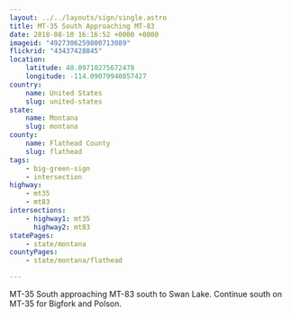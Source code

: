 ```yaml
---
layout: ../../layouts/sign/single.astro
title: MT-35 South Approaching MT-83
date: 2018-08-10 16:16:52 +0000 +0000
imageid: "4927306259800713089"
flickrid: "43437428845"
location:
    latitude: 48.09710275672478
    longitude: -114.09079940857427
country:
    name: United States
    slug: united-states
state:
    name: Montana
    slug: montana
county:
    name: Flathead County
    slug: flathead
tags:
    - big-green-sign
    - intersection
highway:
    - mt35
    - mt83
intersections:
    - highway1: mt35
      highway2: mt83
statePages:
    - state/montana
countyPages:
    - state/montana/flathead

---
```

MT-35 South approaching MT-83 south to Swan Lake.  Continue south on MT-35 for Bigfork and Polson.